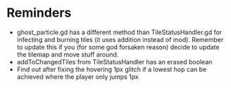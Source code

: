 # Reminders

- ghost_particle.gd has a different method than TileStatusHandler.gd for infecting and burning tiles (it uses addition instead of mod). Remember to update this if you (for some god forsaken reason) decide to update the tilemap and move stuff around.
- addToChangedTiles from TileStatusHandler has an erased boolean
- Find out after fixing the hovering 1px glitch if a lowest hop can be achieved where the player only jumps 1px
